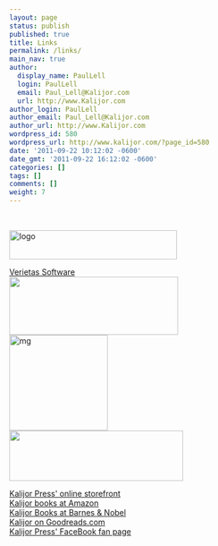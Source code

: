 ```yaml
---
layout: page
status: publish
published: true
title: Links
permalink: /links/
main_nav: true
author:
  display_name: PaulLell
  login: PaulLell
  email: Paul_Lell@Kalijor.com
  url: http://www.Kalijor.com
author_login: PaulLell
author_email: Paul_Lell@Kalijor.com
author_url: http://www.Kalijor.com
wordpress_id: 580
wordpress_url: http://www.kalijor.com/?page_id=580
date: '2011-09-22 10:12:02 -0600'
date_gmt: '2011-09-22 16:12:02 -0600'
categories: []
tags: []
comments: []
weight: 7
---
```

&nbsp;

<a href="http://www.g33knco.com"><img class="size-medium wp-image-1070 alignnone" alt="logo" src="https://www.kalijor.com/wp-content/uploads/2011/09/logo-300x52.png" width="300" height="52" /></a>

<a title="Verietas Software" href="http://www.verietassoftware.com/" target="_blank">Verietas Software</a><br />
<a href="http://www.palladiumbooks.com" rel="attachment wp-att-932"><img class="alignnone size-full wp-image-932" title="Palladium Books" alt="" src="https://www.kalijor.com/wp-content/uploads/2011/09/homepage-Logo.png" width="302" height="104" /></a><br />
<a href="http://www.thesurrealmothergeek.com/"><img class="alignnone size-full wp-image-1072" alt="mg" src="https://www.kalijor.com/wp-content/uploads/2011/09/mg.png" width="176" height="171" /></a><br />
<a href="http://www.scottcomics.com" rel="attachment wp-att-933"><img class="alignnone size-full wp-image-933" title="Scott Comics" alt="" src="https://www.kalijor.com/wp-content/uploads/2011/09/header.jpg" width="311" height="90" /></a><br />
<a href="http://iiaac.ninjanezumi.com/index.html"><img alt="" src="http://iiaac.ninjanezumi.com/iiaac_banner.png" /></a>

<a title="Kalijor Press' online store" href="http://www.lulu.com/spotlight/paullell" target="_blank">Kalijor Press' online storefront</a><br />
<a title="Kalijor books on Amazon.com" href="http://www.amazon.com/s/ref=ntt_athr_dp_sr_1?_encoding=UTF8&amp;sort=relevancerank&amp;search-alias=books&amp;field-author=Paul%20Lell" target="_blank">Kalijor books at Amazon</a><br />
<a title="Kalijor Books on Barnes &amp; Nobel" href="http://www.barnesandnoble.com/c/paul-lell" target="_blank">Kalijor Books at Barnes &amp; Nobel</a><br />
<a title="Kalijor on Goodreads.com" href="http://www.goodreads.com/author/show/2095651.Paul_Lell" target="_blank">Kalijor on Goodreads.com</a><br />
<a title="Kalijor Press' FaceBook Fan Page" href="http://www.google.com/url?sa=t&amp;source=web&amp;cd=1&amp;ved=0CBsQFjAA&amp;url=http%3A%2F%2Fwww.facebook.com%2Fpages%2FKalijor-Press%2F122630177044&amp;ei=DWJ7TsKrBOepsAKD26CzAw&amp;usg=AFQjCNHAuQ6Rh6r4IjvR5tKe4ac27YtBng&amp;sig2=s9blque7sNCsnSWIsXXZXw" target="_blank">Kalijor Press' FaceBook fan page</a>

